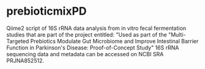 # prebioticmixPD

Qiime2 script of 16S rRNA data analysis from in vitro fecal fermentation studies that are part of the project entitled: "Used as part of the "Multi-Targeted Prebiotics Modulate Gut Microbiome and Improve Intestinal Barrier Function in Parkinson's Disease: Proof-of-Concept Study"
16S rRNA sequencing data and metadata can be accessed on NCBI SRA PRJNA852512.   

